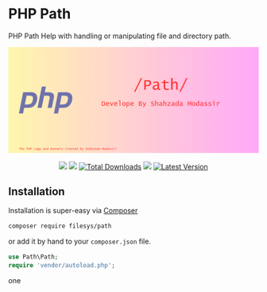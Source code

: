 # PHP Path

PHP Path Help with handling or manipulating file and directory path.

![Banner](https://raw.githubusercontent.com/lazervel/assets/main/banners/path.png)

<p align="center">
<a href="https://github.com/shahzadamodassir"><img src="https://img.shields.io/badge/Author-Shahzada%20Modassir-%2344cc11?style=flat-square"/></a>
<a href="LICENSE"><img src="https://img.shields.io/github/license/lazervel/path?style=flat-square"/></a>
<a href="https://packagist.org/packages/filesys/path"><img src="https://img.shields.io/packagist/dt/filesys/path.svg?style=flat-square" alt="Total Downloads"></img></a>
<a href="https://github.com/lazervel/path/stargazers"><img src="https://img.shields.io/github/stars/lazervel/path?style=flat-square"/></a>
<a href="https://github.com/lazervel/path/releases"><img src="https://img.shields.io/github/release/lazervel/path.svg?style=flat-square" alt="Latest Version"></img></a>
</p>

## Installation

Installation is super-easy via [Composer](https://getcomposer.org)

```bash
composer require filesys/path
```

or add it by hand to your `composer.json` file.

```php
use Path\Path;
require 'vendor/autoload.php';
```
 one
